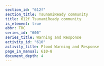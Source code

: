 ```yaml
---
section_id: "612f"
section_title: TsunamiReady community
title: 612f TsunamiReady community
is_element: true
abbr: TRC
series_id: "600"
series_title: Warning and Response
activity_id: "610"
activity_title: Flood Warning and Response
page_in_manual: 610-8
document_depth: 4
---
```

